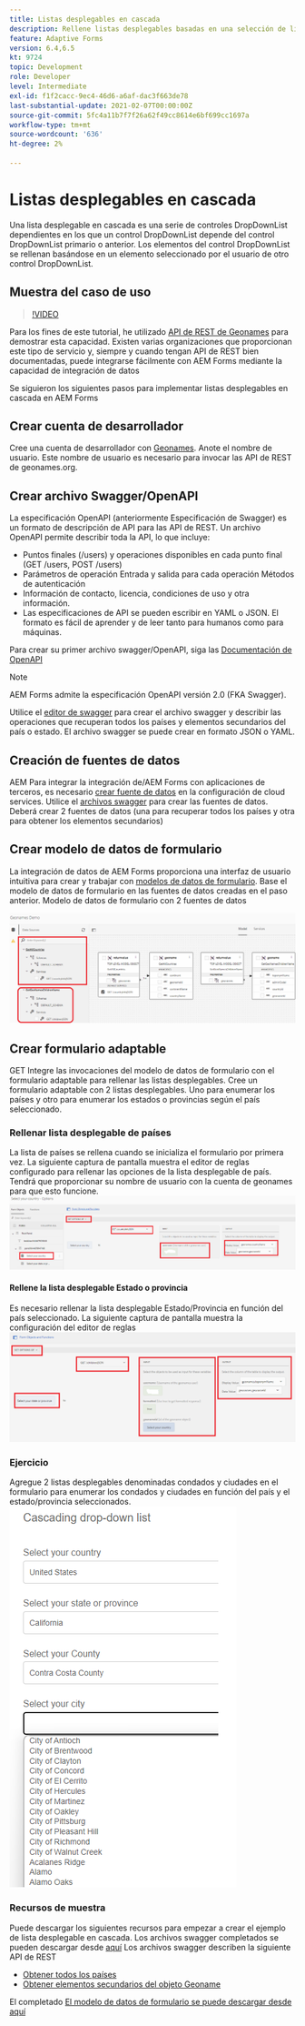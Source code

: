 ```yaml
---
title: Listas desplegables en cascada
description: Rellene listas desplegables basadas en una selección de lista desplegable anterior.
feature: Adaptive Forms
version: 6.4,6.5
kt: 9724
topic: Development
role: Developer
level: Intermediate
exl-id: f1f2cacc-9ec4-46d6-a6af-dac3f663de78
last-substantial-update: 2021-02-07T00:00:00Z
source-git-commit: 5fc4a11b7f7f26a62f49cc8614e6bf699cc1697a
workflow-type: tm+mt
source-wordcount: '636'
ht-degree: 2%

---
```


# Listas desplegables en cascada

Una lista desplegable en cascada es una serie de controles DropDownList dependientes en los que un control DropDownList depende del control DropDownList primario o anterior. Los elementos del control DropDownList se rellenan basándose en un elemento seleccionado por el usuario de otro control DropDownList.

## Muestra del caso de uso

>[!VIDEO](https://video.tv.adobe.com/v/340344?quality=12&learn=on)

Para los fines de este tutorial, he utilizado [API de REST de Geonames](http://api.geonames.org/) para demostrar esta capacidad.
Existen varias organizaciones que proporcionan este tipo de servicio y, siempre y cuando tengan API de REST bien documentadas, puede integrarse fácilmente con AEM Forms mediante la capacidad de integración de datos

Se siguieron los siguientes pasos para implementar listas desplegables en cascada en AEM Forms

## Crear cuenta de desarrollador

Cree una cuenta de desarrollador con [Geonames](https://www.geonames.org/login). Anote el nombre de usuario. Este nombre de usuario es necesario para invocar las API de REST de geonames.org.

## Crear archivo Swagger/OpenAPI

La especificación OpenAPI (anteriormente Especificación de Swagger) es un formato de descripción de API para las API de REST. Un archivo OpenAPI permite describir toda la API, lo que incluye:

* Puntos finales (/users) y operaciones disponibles en cada punto final (GET /users, POST /users)
* Parámetros de operación Entrada y salida para cada operación Métodos de autenticación
* Información de contacto, licencia, condiciones de uso y otra información.
* Las especificaciones de API se pueden escribir en YAML o JSON. El formato es fácil de aprender y de leer tanto para humanos como para máquinas.

Para crear su primer archivo swagger/OpenAPI, siga las [Documentación de OpenAPI](https://swagger.io/docs/specification/2-0/basic-structure/)

>[!NOTE]
> AEM Forms admite la especificación OpenAPI versión 2.0 (FKA Swagger).

Utilice el [editor de swagger](https://editor.swagger.io/) para crear el archivo swagger y describir las operaciones que recuperan todos los países y elementos secundarios del país o estado. El archivo swagger se puede crear en formato JSON o YAML.

## Creación de fuentes de datos

AEM Para integrar la integración de/AEM Forms con aplicaciones de terceros, es necesario [crear fuente de datos](https://experienceleague.adobe.com/docs/experience-manager-learn/forms/ic-web-channel-tutorial/parttwo.html) en la configuración de cloud services. Utilice el [archivos swagger](assets/geonames-swagger-files.zip) para crear las fuentes de datos.
Deberá crear 2 fuentes de datos (una para recuperar todos los países y otra para obtener los elementos secundarios)


## Crear modelo de datos de formulario

La integración de datos de AEM Forms proporciona una interfaz de usuario intuitiva para crear y trabajar con [modelos de datos de formulario](https://experienceleague.adobe.com/docs/experience-manager-65/forms/form-data-model/create-form-data-models.html?lang=es). Base el modelo de datos de formulario en las fuentes de datos creadas en el paso anterior. Modelo de datos de formulario con 2 fuentes de datos

![fdm](assets/geonames-fdm.png)


## Crear formulario adaptable

GET Integre las invocaciones del modelo de datos de formulario con el formulario adaptable para rellenar las listas desplegables.
Cree un formulario adaptable con 2 listas desplegables. Uno para enumerar los países y otro para enumerar los estados o provincias según el país seleccionado.

### Rellenar lista desplegable de países

La lista de países se rellena cuando se inicializa el formulario por primera vez. La siguiente captura de pantalla muestra el editor de reglas configurado para rellenar las opciones de la lista desplegable de país. Tendrá que proporcionar su nombre de usuario con la cuenta de geonames para que esto funcione.
![get-countries](assets/get-countries-rule-editor.png)

#### Rellene la lista desplegable Estado o provincia

Es necesario rellenar la lista desplegable Estado/Provincia en función del país seleccionado. La siguiente captura de pantalla muestra la configuración del editor de reglas
![state-Province-options](assets/state-province-options.png)

### Ejercicio

Agregue 2 listas desplegables denominadas condados y ciudades en el formulario para enumerar los condados y ciudades en función del país y el estado/provincia seleccionados.
![ejercitarse](assets/cascading-drop-down-exercise.png)


### Recursos de muestra

Puede descargar los siguientes recursos para empezar a crear el ejemplo de lista desplegable en cascada. Los archivos swagger completados se pueden descargar desde [aquí](assets/geonames-swagger-files.zip)
Los archivos swagger describen la siguiente API de REST
* [Obtener todos los países](http://api.geonames.org/countryInfoJSON?username=yourusername)
* [Obtener elementos secundarios del objeto Geoname](http://api.geonames.org/children?formatted=true&amp;geonameId=6252001&amp;username=yourusername)

El completado [El modelo de datos de formulario se puede descargar desde aquí](assets/geonames-api-form-data-model.zip)
